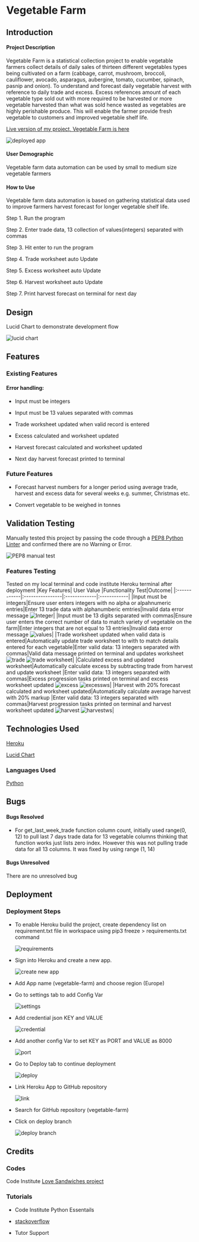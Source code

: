 
# Vegetable Farm
## Introduction
#### Project Description
  Vegetable Farm is a statistical collection project to enable vegetable farmers collect details of daily sales of thirteen different vegetables types being cultivated on a farm (cabbage, carrot, mushroom, broccoli, cauliflower, avocado, asparagus, aubergine, tomato, cucumber, spinach, pasnip and onion). To understand and forecast daily vegetable harvest with reference to daily trade and excess. Excess references amount of each vegetable type sold out with more required to be harvested or more vegetable harvested than what was sold hence wasted as vegetables are highly perishable produce. This will enable the farmer provide fresh vegetable to customers and improved vegetable shelf life. 

  [Live version of my project, Vegetable Farm is here](https://vegetable-farm-d2f6bd1576d7.herokuapp.com/)

  ![deployed app](./assets/readme-images/deployed%20app.jpg)
#### User Demographic
Vegetable farm data automation can be used by small to medium size vegetable farmers 
#### How to Use
Vegetable farm data automation is based on gathering statistical data used to improve farmers harvest forecast for longer vegetable shelf life.

Step 1. Run the program

Step 2. Enter trade data, 13 collection of values(integers) separated with commas

Step 3. Hit enter to run the program

Step 4. Trade worksheet auto Update

Step 5. Excess worksheet auto Update

Step 6. Harvest worksheet auto Update

Step 7. Print harvest forecast on terminal for next day


## Design
Lucid Chart to demonstrate development flow

![lucid chart](./assets/readme-images/lucidchart.jpg)
## Features
### Existing Features
#### Error handling:

   * Input must be integers

   * Input must be 13 values separated with commas

* Trade worksheet updated when valid record is entered

* Excess calculated and worksheet updated

* Harvest forecast calculated and worksheet updated

* Next day harvest forecast printed to terminal

### Future Features

* Forecast harvest numbers for a longer period using average trade, harvest 
  and excess data for several weeks e.g. summer, Christmas etc.

* Convert vegetable to be weighed in tonnes  

## Validation Testing
Manually tested this project by passing the code through a [PEP8 Python Linter](https://pep8ci.herokuapp.com/) and confirmed there are no Warning or Error.

![PEP8 manual test](./assets/readme-images/manual-test.jpg)

### Features Testing
 Tested on my local terminal and code institute Heroku terminal after deployment
|Key Features|   User Value   |Functionality Test|Outcome|
|:------------|:----------------|:-------------|:------------|
|Input must be integers|Ensure user enters integers with no alpha or alpahnumeric entries|Enter 13 trade data with alphanumberic emtries|Invalid data error message ![Integer](./assets/readme-images/Integer.jpg)|
|Input must be 13 digits separated with commas|Ensure user enters the correct number of data to match variety of vegetable on the farm|Enter integers that are not equal to 13 entries|Invalid data error message ![values](./assets/readme-images/numbeofvalues.jpg)|
|Trade worksheet updated when valid data is entered|Automatically update trade worksheet to with to match details entered for each vegetable|Enter valid data: 13 integers separated with commas|Valid data message printed on terminal and updates worksheet ![trade](./assets/readme-images/trade.jpg) ![trade worksheet](./assets/readme-images/tradews.jpg)|
|Calculated excess and updated worksheet|Automatically calculate excess by subtracting trade from harvest and update worksheet |Enter valid data: 13 integers separated with commas|Excess progression tasks  printed on terminal and excess worksheet updated ![excess](./assets/readme-images/excess.jpg) ![excessws](./assets/readme-images/excessws.jpg)|
|Harvest with 20% forecast  calculated and worksheet updated|Automatically calculate average harvest with 20% markup |Enter valid data: 13 integers separated with commas|Harvest progression tasks printed on terminal and harvest worksheet updated ![harvest](./assets/readme-images/harvest.jpg) ![harvestws](./assets/readme-images/excessws.jpg)|

## Technologies Used

[Heroku](https://id.heroku.com/login)

[Lucid Chart](https://www.lucidchart.com/)
### Languages Used
[Python](https://en.wikipedia.org/wiki/Python_(programming_language))
## Bugs
#### Bugs Resolved
* For get_last_week_trade function column count, initially used range(0, 12) to pull last 7 days trade data for 13 vegetable columns thinking that function works just lists zero index. However this was not pulling trade data for all 13 columns. 
It was fixed by using range (1, 14)

#### Bugs Unresolved
There are no unresolved bug
## Deployment
### Deployment Steps

* To enable Heroku build the project, create dependency list on requirement.txt file in workspace using pip3 freeze > requirements.txt command

   ![requirements](./assets/readme-images/requirements.jpg)

* Sign into Heroku and create a new app.

    ![create new app](./assets/readme-images/create%20app.png)

* Add App name (vegetable-farm) and choose region (Europe)
  
* Go to settings tab to add Config Var

   ![settings](./assets/readme-images/settings.png)
      
* Add credential json KEY and VALUE

   ![credential](./assets/readme-images/configvars.jpg)

* Add another config Var to set KEY as PORT and VALUE as 8000

   ![port](./assets/readme-images/port.jpg)

* Go to Deploy tab to continue deployment

   ![deploy](./assets/readme-images/deploy.png)

* Link Heroku App to GitHub repository

   ![link](./assets/readme-images/link.jpg)

* Search for GitHub repository (vegetable-farm)

* Click on deploy branch

  ![deploy branch](./assets/readme-images/deploy%20branch.jpg)

## Credits
### Codes
Code Institute [Love Sandwiches project](https://github.com/Code-Institute-Solutions/love-sandwiches-p5-sourcecode/tree/master/02-accessing-user-data/05-updating-our-sales-worksheet)
### Tutorials
* Code Institute Python Essentails

* [stackoverflow](https://stackoverflow.com/questions/23739224/empty-heading-warning-on-html5-validation)

* Tutor Support 










